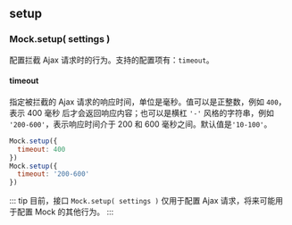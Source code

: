## setup

### Mock.setup( settings )

配置拦截 Ajax 请求时的行为。支持的配置项有：`timeout`。

#### timeout

指定被拦截的 Ajax 请求的响应时间，单位是毫秒。值可以是正整数，例如 `400`，表示 400 毫秒 后才会返回响应内容；也可以是横杠 `'-'` 风格的字符串，例如 `'200-600'`，表示响应时间介于 200 和 600 毫秒之间。默认值是`'10-100'`。

```js
Mock.setup({
  timeout: 400
})
Mock.setup({
  timeout: '200-600'
})
```

::: tip
目前，接口 `Mock.setup( settings )` 仅用于配置 Ajax 请求，将来可能用于配置 Mock 的其他行为。
:::